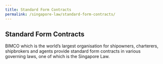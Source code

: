 ```yaml
---
title: Standard Form Contracts
permalink: /singapore-law/standard-form-contracts/
---
```


## Standard Form Contracts

BIMCO which is the world’s largest organisation for shipowners, charterers, shipbrokers and agents provide standard form contracts in various governing laws, one of which is the Singapore Law.

